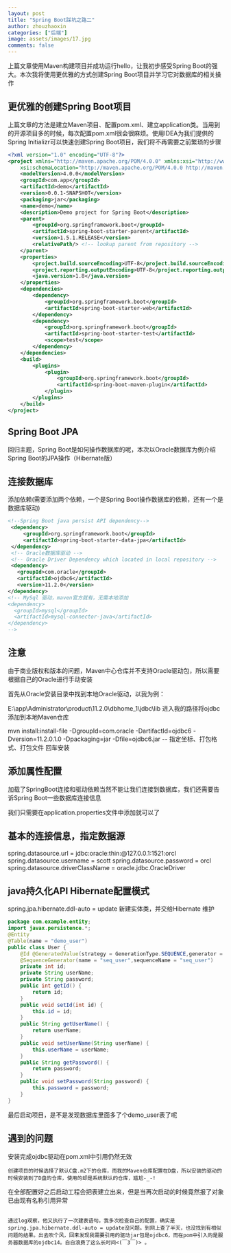 ```yaml
---
layout: post
title: "Spring Boot踩坑之路二"
author: zhouzhaoxin
categories: ["后端"]
image: assets/images/17.jpg
comments: false
---
```

上篇文章使用Maven构建项目并成功运行hello，让我初步感受Spring Boot的强大。本次我将使用更优雅的方式创建Spring Boot项目并学习它对数据库的相关操作

## 更优雅的创建Spring Boot项目
上篇文章的方法是建立Maven项目、配置pom.xml、建立application类。当用到的开源项目多的时候，每次配置pom.xml很会很麻烦。使用IDEA为我们提供的Spring Initializr可以快速创建Spring Boot项目，我们将不再需要之前繁琐的步骤

```xml
<?xml version="1.0" encoding="UTF-8"?>
<project xmlns="http://maven.apache.org/POM/4.0.0" xmlns:xsi="http://www.w3.org/2001/XMLSchema-instance"
    xsi:schemaLocation="http://maven.apache.org/POM/4.0.0 http://maven.apache.org/xsd/maven-4.0.0.xsd">
    <modelVersion>4.0.0</modelVersion>
    <groupId>com.app</groupId>
    <artifactId>demo</artifactId>
    <version>0.0.1-SNAPSHOT</version>
    <packaging>jar</packaging>
    <name>demo</name>
    <description>Demo project for Spring Boot</description>
    <parent>
        <groupId>org.springframework.boot</groupId>
        <artifactId>spring-boot-starter-parent</artifactId>
        <version>1.5.1.RELEASE</version>
        <relativePath/> <!-- lookup parent from repository -->
    </parent>
    <properties>
        <project.build.sourceEncoding>UTF-8</project.build.sourceEncoding>
        <project.reporting.outputEncoding>UTF-8</project.reporting.outputEncoding>
        <java.version>1.8</java.version>
    </properties>
    <dependencies>
        <dependency>
            <groupId>org.springframework.boot</groupId>
            <artifactId>spring-boot-starter-web</artifactId>
        </dependency>
        <dependency>
            <groupId>org.springframework.boot</groupId>
            <artifactId>spring-boot-starter-test</artifactId>
            <scope>test</scope>
        </dependency>
    </dependencies>
    <build>
        <plugins>
            <plugin>
                <groupId>org.springframework.boot</groupId>
                <artifactId>spring-boot-maven-plugin</artifactId>
            </plugin>
        </plugins>
    </build>
</project>
```
## Spring Boot JPA
回归主题，Spring Boot是如何操作数据库的呢，本次以Oracle数据库为例介绍Spring Boot的JPA操作（Hibernate版）

## 连接数据库
添加依赖(需要添加两个依赖，一个是Spring Boot操作数据库的依赖，还有一个是数据库驱动)

 ```xml
 <!--Spring Boot java persist API dependency-->
  <dependency>
      <groupId>org.springframework.boot</groupId>
      <artifactId>spring-boot-starter-data-jpa</artifactId>
  </dependency>
  <!-- Oracle数据库驱动 -->
  <!-- Oracle Driver Dependency which located in local repository -->
  <dependency>
    <groupId>com.oracle</groupId>
    <artifactId>ojdbc6</artifactId>
    <version>11.2.0</version>
</dependency>
<!-- MySql 驱动，maven官方就有，无需本地添加
<dependency>
   <groupId>mysql</groupId>
   <artifactId>mysql-connector-java</artifactId>
</dependency>
-->
```
## 注意
由于商业版权和版本的问题，Maven中心仓库并不支持Oracle驱动包，所以需要根据自己的Oracle进行手动安装

首先从Oracle安装目录中找到本地Oracle驱动，以我为例：

E:\app\Administrator\product\11.2.0\dbhome_1\jdbc\lib
进入我的路径将ojdbc添加到本地Maven仓库

mvn install:install-file -DgroupId=com.oracle -DartifactId=ojdbc6 -Dversion=11.2.0.1.0 -Dpackaging=jar -Dfile=ojdbc6.jar
-- 指定坐标、打包格式、打包文件
回车安装

## 添加属性配置
加载了SpringBoot连接和驱动依赖当然不能让我们连接到数据库，我们还需要告诉Spring Boot一些数据库连接信息

我们只需要在application.properties文件中添加就可以了

## 基本的连接信息，指定数据源
spring.datasource.url = jdbc:oracle:thin:@127.0.0.1:1521:orcl
spring.datasource.username = scott
spring.datasource.password = orcl
spring.datasource.driverClassName = oracle.jdbc.OracleDriver
## java持久化API Hibernate配置模式
spring.jpa.hibernate.ddl-auto = update
新建实体类，并交给Hibernate 维护
```java
package com.example.entity;
import javax.persistence.*;
@Entity
@Table(name = "demo_user")
public class User {
    @Id @GeneratedValue(strategy = GenerationType.SEQUENCE,generator = "seq_user")
    @SequenceGenerator(name = "seq_user",sequenceName = "seq_user")
    private int id;
    private String userName;
    private String password;
    public int getId() {
        return id;
    }
    public void setId(int id) {
        this.id = id;
    }
    public String getUserName() {
        return userName;
    }
    public void setUserName(String userName) {
        this.userName = userName;
    }
    public String getPassword() {
        return password;
    }
    public void setPassword(String password) {
        this.password = password;
    }
}
```
最后启动项目，是不是发现数据库里面多了个demo_user表了呢

## 遇到的问题
安装完成ojdbc驱动在pom.xml中引用仍然无效

```text
创建项目的时候选择了默认C盘.m2下的仓库，而我的Maven仓库配置在D盘，所以安装的驱动的时候安装到了D盘的仓库，使用的却是系统默认的仓库，尴尬-_-!
```

在全部配置好之后启动工程会把表建立出来，但是当再次启动的时候竟然报了对象已由现有名称引用异常

```text

通过log观察，他又执行了一次建表语句。我多次检查自己的配置，确实是spring.jpa.hibernate.ddl-auto = update没问题。到网上查了半天，也没找到有相似问题的结果。出去吹个风，回来发现我需要引用的驱动jar包是ojdbc6，而在pom中引入的是服务器数据库的ojdbc14。白白浪费了这么长时间<(￣3￣)> 。
```
